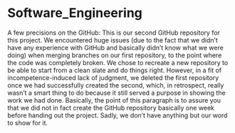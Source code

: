 # Software_Engineering

A few precisions on the GitHub: This is our second GitHub repository for this project. We encountered huge issues (due to the fact that we didn’t have any experience with GitHub and basically didn’t know what we were doing) when merging branches on our first repository, to the point where the code was completely broken. We chose to recreate a new repository to be able to start from a clean slate and do things right. However, in a fit of incompetence-induced lack of judgment, we deleted the first repository once we had successfully created the second, which, in retrospect, really wasn’t a smart thing to do because it still served a purpose in showing the work we had done.
Basically, the point of this paragraph is to assure you that we did not in fact create the GitHub repository basically one week before handing out the project. Sadly, we don’t have anything but our word to show for it.
